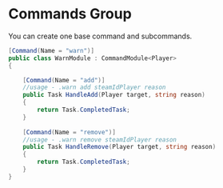 # Commands Group

You can create one base command and subcommands.


```csharp
[Command(Name = "warn")]
public class WarnModule : CommandModule<Player>
{

    [Command(Name = "add")]
    //usage - .warn add steamIdPlayer reason
    public Task HandleAdd(Player target, string reason)
    {
        return Task.CompletedTask;
    }
    
    [Command(Name = "remove")]
    //usage - .warn remove steamIdPlayer reason
    public Task HandleRemove(Player target, string reason)
    {
        return Task.CompletedTask;
    }
}
```

